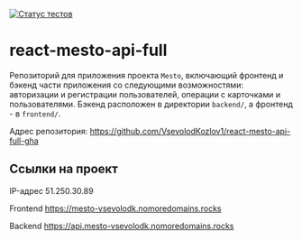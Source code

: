 [![Статус тестов](../../actions/workflows/tests.yml/badge.svg)](../../actions/workflows/tests.yml)

# react-mesto-api-full
Репозиторий для приложения проекта `Mesto`, включающий фронтенд и бэкенд части приложения со следующими возможностями: авторизации и регистрации пользователей, операции с карточками и пользователями.
Бэкенд расположен в директории `backend/`, а фронтенд - в `frontend/`. 

Адрес репозитория: https://github.com/VsevolodKozlov1/react-mesto-api-full-gha

## Ссылки на проект

IP-адрес 51.250.30.89

Frontend https://mesto-vsevolodk.nomoredomains.rocks

Backend https://api.mesto-vsevolodk.nomoredomains.rocks
